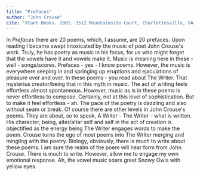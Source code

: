 ```yaml
---
title: "Prefaces"
author: "John Crouse"
cite: "Xtant Books. 2001. 1512 Mountainside Court, Charlottesville, VA."
---
```


In _Prefaces_ there are 20 poems, which, I assume, are 20 prefaces. Upon reading I became swept intoxicated by the music of poet John Crouse's work. Truly, he has poetry as music in his focus, for us who might forget that the vowels have it and vowels make it. Music is meaning here in these - well - songs/scores. Prefaces - yes - I know poems. However, the music is everywhere seeping in and springing up eruptions and ejaculations of pleasure over and over. In these poems - you read about The Writer. That mysterius creator/being that in this myth in music. The act of writing feels effortless almost spontaneous. However, music as is in these poems is never effortless to compose. Certainly, not at this level of sophistication. But to make it feel effortless - ah. The pace of the poetry is dazzling and also without seam or break. Of course there are other levels in John Crouse's poems. They are about, so to speak, A Writer - The Writer - what is written. His character, being, alter/altar self and self in the act of creation is objectified as the energy being The Writer engages words to make the poem. Crouse turns the ego of most poems into The Writer merging and mingling with the poetry. Biology, obviously, there is much to write about these poems. I am sure the realm of the poem will hear form from John Crouse. There is much to write. However, allow me to engage my own emotional response. Ah, the vowel music soars great Snowy Owls with yellow eyes. 
